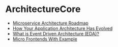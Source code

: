 # ArchitectureCore

* [Microservice Architecture Roadmap](https://dzone.com/articles/microservice-roadmap)
* [How Your Application Architecture Has Evolved](https://dzone.com/articles/how-your-application-architecture-evolved)
* [What is Event Driven Architecture (EDA)?](http://abitdeployed.com/2019/12/30/what-is-event-driven-architecture-eda/)
* [Micro Frontends With Example](https://dzone.com/articles/micro-frontends-by-example-8)
